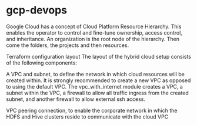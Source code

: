 # gcp-devops
Google Cloud has a concept of Cloud Platform Resource Hierarchy. This enables the operator to control and fine-tune ownership, access control, and inheritance. An organization is the root node of the hierarchy. Then come the folders, the projects and then resources.

Terraform configuration layout
The layout of the hybrid cloud setup consists of the following components:

A VPC and subnet, to define the network in which cloud resources will be created within. It is strongly recommended to create a new VPC as opposed to using the default VPC. The vpc_with_internet module creates a VPC, a subnet within the VPC, a firewall to allow all traffic ingress from the created subnet, and another firewall to allow external ssh access.

VPC peering connection, to enable the corporate network in which the HDFS and Hive clusters reside to communicate with the cloud VPC






